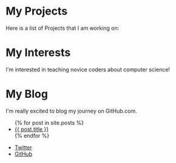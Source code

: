 # My Projects
Here is a list of Projects that I am working on:
# My Interests
I'm interested in teaching novice coders about computer science!
# My Blog
I'm really excited to blog my journey on GitHub.com.

<ul>
{% for post in site.posts %}
<li>
<a href="{{ post.url }}">{{ post.title }}</a>
</li>
{% endfor %}
</ul>

<ul>
<li><a href="https://twitter.com/{{ site.twitter_username}}">Twitter</a></li>
<li><a href="https://github.com/{{ site.github_username}}">GitHub</a></li>
</ul>
